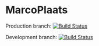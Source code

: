 # MarcoPlaats
Production branch: [![Build Status](http://marcoplaats.maarten.co.uk:8111/buildStatus/icon?job=production)](http://marcoplaats.maarten.co.uk:8111/job/production/)

Development branch: [![Build Status](http://marcoplaats.maarten.co.uk:8111/buildStatus/icon?job=development)](http://marcoplaats.maarten.co.uk:8111/job/development/)